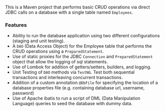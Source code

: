 

This is a Maven project that performs basic CRUD operations via direct JDBC calls on a database with a single table named `Employees`.

### Features

- Ability to run the database application using two different configurations (staging and unit testing).
- A `DAO` (Data Access Object) for the Employee table that performs the CRUD operations using a `PreparedStatement`.
- Use of static proxies for the JDBC `Connection` and `PreparedStatement` object that allow the logging of sql statements.
- Use of Lombok for addition of getters/setters, builders, and logging.
- Unit Testing of `DAO` methods via `TestNG`. Test both sequential transactions and interleaving concurrent transactions.
- Addition of a custom annotation `@DbFile` for specifying the location of a database properties file (e.g. containing database url, username, password)
- Use of Apache ibatis to run a script of DML (Data Manipulation Language) queries to seed the database with dummy data.